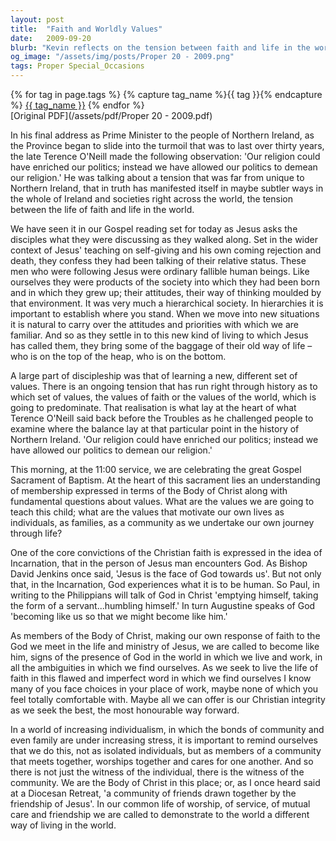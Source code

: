 ```yaml
---
layout: post
title:  "Faith and Worldly Values"
date:   2009-09-20
blurb: "Kevin reflects on the tension between faith and life in the world, as exemplified in the Gospel reading where Jesus's disciples discuss their status. He emphasizes the importance of Christian values over worldly hierarchies and individualism, and the role of the church community in supporting each other to live as disciples of Christ. The sermon also highlights the significance of Baptism and the Christian conviction of Incarnation."
og_image: "/assets/img/posts/Proper 20 - 2009.png"
tags: Proper Special_Occasions
---    
```

<div class="tag-pills">
  {% for tag in page.tags %}
    {% capture tag_name %}{{ tag }}{% endcapture %}
    <a href="{{ site.baseurl }}/tag/{{ tag_name }}" class="tag-pill">{{ tag_name }}</a>
  {% endfor %}
</div>
[Original PDF](/assets/pdf/Proper 20 - 2009.pdf)

In his final address as Prime Minister to the people of Northern Ireland, as the Province began to slide into the turmoil that was to last over thirty years, the late Terence O'Neill made the following observation: 'Our religion could have enriched our politics; instead we have allowed our politics to demean our religion.' He was talking about a tension that was far from unique to Northern Ireland, that in truth has manifested itself in maybe subtler ways in the whole of Ireland and societies right across the world, the tension between the life of faith and life in the world.

We have seen it in our Gospel reading set for today as Jesus asks the disciples what they were discussing as they walked along. Set in the wider context of Jesus' teaching on self-giving and his own coming rejection and death, they confess they had been talking of their relative status. These men who were following Jesus were ordinary fallible human beings. Like ourselves they were products of the society into which they had been born and in which they grew up; their attitudes, their way of thinking moulded by that environment. It was very much a hierarchical society. In hierarchies it is important to establish where you stand. When we move into new situations it is natural to carry over the attitudes and priorities with which we are familiar. And so as they settle in to this new kind of living to which Jesus has called them, they bring some of the baggage of their old way of life – who is on the top of the heap, who is on the bottom.

A large part of discipleship was that of learning a new, different set of values. There is an ongoing tension that has run right through history as to which set of values, the values of faith or the values of the world, which is going to predominate. That realisation is what lay at the heart of what Terence O'Neill said back before the Troubles as he challenged people to examine where the balance lay at that particular point in the history of Northern Ireland. 'Our religion could have enriched our politics; instead we have allowed our politics to demean our religion.'

This morning, at the 11:00 service, we are celebrating the great Gospel Sacrament of Baptism. At the heart of this sacrament lies an understanding of membership expressed in terms of the Body of Christ along with fundamental questions about values. What are the values we are going to teach this child; what are the values that motivate our own lives as individuals, as families, as a community as we undertake our own journey through life?

One of the core convictions of the Christian faith is expressed in the idea of Incarnation, that in the person of Jesus man encounters God. As Bishop David Jenkins once said, 'Jesus is the face of God towards us'. But not only that, in the Incarnation, God experiences what it is to be human. So Paul, in writing to the Philippians will talk of God in Christ 'emptying himself, taking the form of a servant...humbling himself.' In turn Augustine speaks of God 'becoming like us so that we might become like him.'

As members of the Body of Christ, making our own response of faith to the God we meet in the life and ministry of Jesus, we are called to become like him, signs of the presence of God in the world in which we live and work, in all the ambiguities in which we find ourselves. As we seek to live the life of faith in this flawed and imperfect word in which we find ourselves I know many of you face choices in your place of work, maybe none of which you feel totally comfortable with. Maybe all we can offer is our Christian integrity as we seek the best, the most honourable way forward.

In a world of increasing individualism, in which the bonds of community and even family are under increasing stress, it is important to remind ourselves that we do this, not as isolated individuals, but as members of a community that meets together, worships together and cares for one another. And so there is not just the witness of the individual, there is the witness of the community. We are the Body of Christ in this place; or, as I once heard said at a Diocesan Retreat, 'a community of friends drawn together by the friendship of Jesus'. In our common life of worship, of service, of mutual care and friendship we are called to demonstrate to the world a different way of living in the world.

